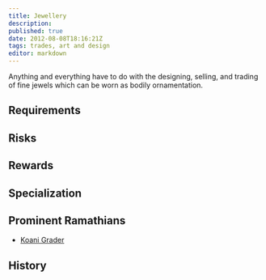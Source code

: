```yaml
---
title: Jewellery
description:
published: true
date: 2012-08-08T18:16:21Z
tags: trades, art and design
editor: markdown
---
```


Anything and everything have to do with the designing, selling, and trading of fine jewels which can be worn as bodily ornamentation.

## Requirements

## Risks

## Rewards

## Specialization

## Prominent Ramathians

- [Koani Grader](/characters/koani-grader)

## History